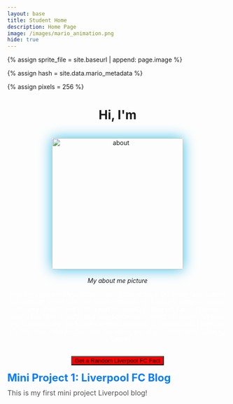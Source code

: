 ```yaml
---
layout: base
title: Student Home 
description: Home Page
image: /images/mario_animation.png
hide: true
---
```


<!-- Liquid:  statements -->

<!-- Include submenu from _includes to top of pages -->
<!--- Concatenation of site URL to frontmatter image  --->
{% assign sprite_file = site.baseurl | append: page.image %}
<!--- Has is a list variable containing mario metadata for sprite --->
{% assign hash = site.data.mario_metadata %}  
<!--- Size width/height of Sprit images --->
{% assign pixels = 256 %} 

<!--- HTML for page contains <p> tag named "Mario" and class properties for a "sprite"  -->

<p id="mario" class="sprite"></p>
  
<!--- Embedded Cascading Style Sheet (CSS) rules, 
        define how HTML elements look 
--->
<style>

  /*CSS style rules for the id and class of the sprite...
  */
  .sprite {
    height: {{pixels}}px;
    width: {{pixels}}px;
    background-image: url('{{sprite_file}}');
    background-repeat: no-repeat;
  }

  /*background position of sprite element
  */
  #mario {
    background-position: calc({{animations[0].col}} * {{pixels}} * -1px) calc({{animations[0].row}} * {{pixels}}* -1px);
  }

  <style>
    .project-submenu {
      margin: 20px 0;
      padding: 15px;
      background-color: #f8f9fa;
      border: 1px solid #ddd;
      border-radius: 8px;
      text-align: center;
      transition: background-color 0.3s, box-shadow 0.3s;
    }

    .project-button {
      display: block;
      text-decoration: none;
      color: #333;
    }

    .project-button h2 {
      margin: 0;
      font-size: 24px;
      color: #007bff;
    }

    .project-button p {
      margin: 10px 0 0;
      font-size: 16px;
      color: #555;
    }

    .project-submenu:hover {
      background-color: #e9ecef;
      box-shadow: 0 0 10px rgba(0, 0, 0, 0.1);
    }

    .project-submenu:hover .project-button h2 {
      color: #0056b3;
    }
  </style>

<h1 align="center">Hi, I'm <span class="auto-type"></span></h1>


<br>

<div align="center">
<img align="center" style="border-radius: 4px; box-shadow: 0px 0px 30px #35bde7;" src="{{site.baseurl}}/images/Freeform.png" height="300px" alt="about"/>
<br>
<br>
<em>My about me picture</em>
</div>

<script src="https://cdn.jsdelivr.net/npm/typed.js@2.0.12"></script>

<script>
    window.addEventListener("keydown", function(e) { if(["Space","ArrowUp","ArrowDown","ArrowLeft","ArrowRight"].indexOf(e.code) > -1) { e.preventDefault(); } }, false);
  ////////// convert YML hash to javascript key:value objects /////////

  var mario_metadata = {}; //key, value object
  {% for key in hash %}   
  
  var key = "{{key | first}}"  //key
  var values = {} //values object
  values["row"] = {{key.row}}
  values["col"] = {{key.col}}
  values["frames"] = {{key.frames}}
  mario_metadata[key] = values; //key with values added

  {% endfor %}

  ////////// game object for player /////////

  class Mario {
    constructor(meta_data) {
      this.tID = null;  //capture setInterval() task ID
      this.positionX = 0;  // current position of sprite in X direction
      this.currentSpeed = 0;
      this.marioElement = document.getElementById("mario"); //HTML element of sprite
      this.pixels = {{pixels}}; //pixel offset of images in the sprite, set by liquid constant
      this.interval = 100; //animation time interval
      this.obj = meta_data;
      this.marioElement.style.position = "absolute";
    }

    animate(obj, speed) {
      let frame = 0;
      const row = obj.row * this.pixels;
      this.currentSpeed = speed;

      this.tID = setInterval(() => {
        const col = (frame + obj.col) * this.pixels;
        this.marioElement.style.backgroundPosition = `-${col}px -${row}px`;
        this.marioElement.style.left = `${this.positionX}px`;

        this.positionX += speed;
        frame = (frame + 1) % obj.frames;

        const viewportWidth = window.innerWidth;
        if (this.positionX > viewportWidth - this.pixels) {
          document.documentElement.scrollLeft = this.positionX - viewportWidth + this.pixels;
        }
      }, this.interval);
    }

    startWalking() {
      this.stopAnimate();
      this.animate(this.obj["Walk"], 3);
    }
    startWalkingLeft() {
      this.stopAnimate();
      this.animate(this.obj["WalkL"], -3);
    }

    startRunningLeft() {
      this.stopAnimate();
      this.animate(this.obj["Run1L"], -6);
    }

    startRunning() {
      this.stopAnimate();
      this.animate(this.obj["Run1"], 6);
    }

    startPuffing() {
      this.stopAnimate();
      this.animate(this.obj["Puff"], 0);
    }

    startCheering() {
      this.stopAnimate();
      this.animate(this.obj["Cheer"], 0);
    }

    startFlipping() {
      this.stopAnimate();
      this.animate(this.obj["Flip"], 0);
    }

    startResting() {
      this.stopAnimate();
      this.animate(this.obj["Rest"], 0);
    }

    stopAnimate() {
      clearInterval(this.tID);
    }
  }

  const mario = new Mario(mario_metadata);

  ////////// event control /////////

  window.addEventListener("keydown", (event) => {
    if (event.key === "ArrowRight" || event.key === "d") {
      event.preventDefault();
      if (event.repeat) {
        mario.startCheering();
      } else {
        if (mario.currentSpeed === 0) {
          mario.startWalking();
        } else if (mario.currentSpeed === 3) {
          mario.startRunning();
        }
      }
    } else if (event.key === "ArrowDown" || event.key === "s") {
      event.preventDefault();
      if (event.repeat) {
        mario.stopAnimate();
      } else {
        mario.startPuffing();
      }
    } else if (event.key === "ArrowUp" || event.key === "w") {
      event.preventDefault();
      if (event.repeat) {
          mario.stopAnimate();
      } else {
          mario.startFlipping();
      }
    } else if (event.key === "ArrowLeft" || event.key === "a") {
      event.preventDefault();
      if (event.repeat) {
          mario.startCheering();
      } else {
          if (mario.currentSpeed === 0) {
          mario.startWalkingLeft();
        } else if (mario.currentSpeed === -3) {
          mario.startRunningLeft();
        } else if (mario.currentSpeed === 3) {
          mario.startWalkingLeft();
        } else if (mario.currentSpeed === 6) {
          mario.startWalkingLeft();
        }
      }
    }

  });

  //touch events that enable animations
  window.addEventListener("touchstart", (event) => {
    event.preventDefault(); // prevent default browser action
    if (event.touches[0].clientX > window.innerWidth / 2) {
      // move right
      if (currentSpeed === 0) { // if at rest, go to walking
        mario.startWalking();
      } else if (currentSpeed === 3) { // if walking, go to running
        mario.startRunning();
      }
    } else {
      // move left
      mario.startPuffing();
    }
  });

  //stop animation on window blur
  window.addEventListener("blur", () => {
    mario.stopAnimate();
  });

  //start animation on window focus
  window.addEventListener("focus", () => {
     mario.startFlipping();
  });

  //start animation on page load or page refresh
  document.addEventListener("DOMContentLoaded", () => {
    // adjust sprite size for high pixel density devices
    const scale = window.devicePixelRatio;
    const sprite = document.querySelector(".sprite");
    sprite.style.transform = `scale(${0.2 * scale})`;
    mario.startResting();
  });

  console.log(mario_metadata)

  var typed = new Typed(".auto-type", {
        strings: ["Mihir", "a Coder", "a Gamer", "a Kopite"],
        typeSpeed: 200,
        backSpeed: 200,
        loop: true
   })
</script>

<p align="center" style="color:white;">Hello! My name is Mihir Bapat. I am a Sophomore at Del Norte High School with heritage from India. The above picture is my Freeform picture. It covers the very things I find to be a part of myself. To start off, I am a massive sports fan. I like to watch and play Soccer and Cricket. I support Liverpool FC in Soccer, and the Mumbai Indians and team India in cricket. Finally, in my free time, I like to code, play the piano, and play Fortnite while listening to Spotify. </p>

<br>

<div align="center">
  <button id="factButton" style="background:red;">Get a Random Liverpool FC Fact</button>
</div>


<!-- Add an empty paragraph to display the fact -->
<p id="factDisplay" align="center" style="color:white; font-weight:bold;"></p>

<script>
  // Array of random Liverpool FC facts
  const liverpoolFacts = [
    "Liverpool FC was founded in 1892 and is one of England’s most successful football clubs.",
    "Anfield, Liverpool's home stadium, was originally the home of Everton FC.",
    "Liverpool has won six European Cups, more than any other English team.",
    "Bill Shankly, one of the most iconic managers in football history, led Liverpool from 1959 to 1974.",
    "The famous 'You'll Never Walk Alone' anthem has been sung at Anfield since the early 1960s.",
    "Liverpool's rivalry with Manchester United is one of the most intense in world football.",
    "In 2020, Liverpool won their first Premier League title after a 30-year wait."
  ];

  // Function to get a random fact
  function getRandomFact() {
    const randomIndex = Math.floor(Math.random() * liverpoolFacts.length);
    return liverpoolFacts[randomIndex];
  }

  // Event listener for the button
  document.getElementById('factButton').addEventListener('click', () => {
    const fact = getRandomFact();
    console.log(fact)
    document.getElementById('factDisplay').textContent = fact;
  });
</script>



<a href="liverpool-fc/index.html" class="project-button">
    <h2>Mini Project 1: Liverpool FC Blog</h2>
    <p>This is my first mini project Liverpool blog!</p>
</a>